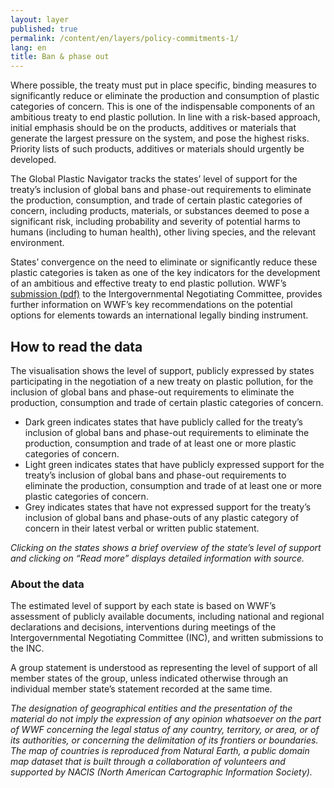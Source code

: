 ```yaml
---
layout: layer
published: true
permalink: /content/en/layers/policy-commitments-1/
lang: en
title: Ban & phase out
---
```


Where possible, the treaty must put in place specific, binding measures to significantly reduce or eliminate the production and consumption of plastic categories of concern. This is one of the indispensable components of an ambitious treaty to end plastic pollution. In line with a risk-based approach, initial emphasis should be on the products, additives or materials that generate the largest pressure on the system, and pose the highest risks. Priority lists of such products, additives or materials should urgently be developed.

The Global Plastic Navigator tracks the states’ level of support for the treaty’s inclusion of global bans and phase-out requirements to eliminate the production, consumption, and trade of certain plastic categories of concern, including products, materials, or substances deemed to pose a significant risk, including probability and severity of potential harms to humans (including to human health), other living species, and the relevant environment.

States’ convergence on the need to eliminate or significantly reduce these plastic categories is taken as one of the key indicators for the development of an ambitious and effective treaty to end plastic pollution. WWF’s [submission (pdf)]( https://apps1.unep.org/resolutions/uploads/230106_wwfs_submission_on_potential_options_for_elements_towards_an_international_legally_binding_instrument_0.pdf) to the Intergovernmental Negotiating Committee, provides further information on WWF’s key recommendations on the potential options for elements towards an international legally binding instrument.


## How to read the data

The visualisation shows the level of support, publicly expressed by states participating in the negotiation of a new treaty on plastic pollution, for the inclusion of global bans and phase-out requirements to eliminate the production, consumption and trade of certain plastic categories of concern.

* Dark green indicates states that have publicly called for the treaty’s inclusion of global bans and phase-out requirements to eliminate the production, consumption and trade of at least one or more plastic categories of concern.
* Light green indicates states that have publicly expressed support for the treaty’s inclusion of global bans and phase-out requirements to eliminate the production, consumption and trade of at least one or more plastic categories of concern.
* Grey indicates states that have not expressed support for the treaty’s inclusion of global bans and phase-outs of any plastic category of concern in their latest verbal or written public statement.

_Clicking on the states shows a brief overview of the state’s level of support and clicking on “Read more” displays detailed information with source._

### About the data

The estimated level of support by each state is based on WWF’s assessment of publicly available documents, including national and regional declarations and decisions, interventions during meetings of the Intergovernmental Negotiating Committee (INC), and written submissions to the INC.

A group statement is understood as representing the level of support of all member states of the group, unless indicated otherwise through an individual member state’s statement recorded at the same time.

_The designation of geographical entities and the presentation of the material do not imply the expression of any opinion whatsoever on the part of WWF concerning the legal status of any country, territory, or area, or of its authorities, or concerning the delimitation of its frontiers or boundaries. The map of countries is reproduced from Natural Earth, a public domain map dataset that is built through a collaboration of volunteers and supported by NACIS (North American Cartographic Information Society)._
